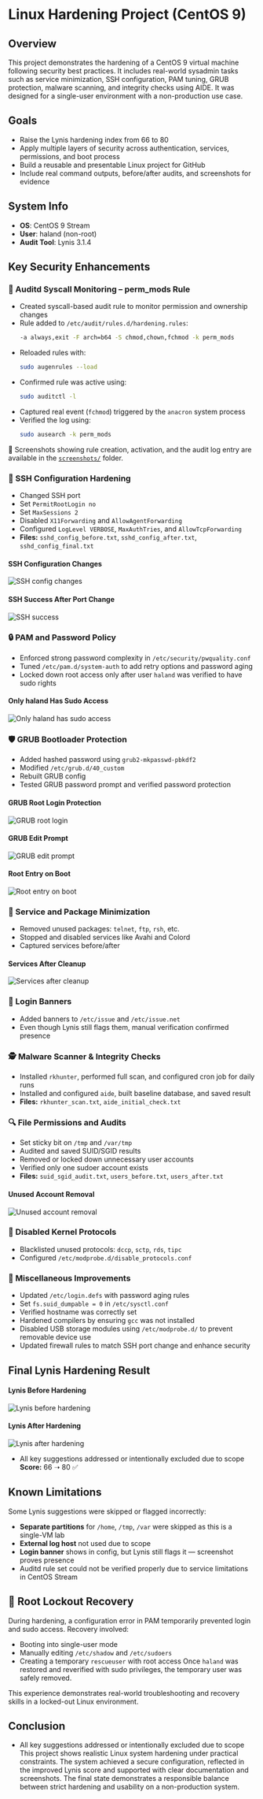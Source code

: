 # Linux Hardening Project (CentOS 9)

## Overview
This project demonstrates the hardening of a CentOS 9 virtual machine following security best practices. It includes real-world sysadmin tasks such as service minimization, SSH configuration, PAM tuning, GRUB protection, malware scanning, and integrity checks using AIDE. It was designed for a single-user environment with a non-production use case.

## Goals
- Raise the Lynis hardening index from 66 to 80
- Apply multiple layers of security across authentication, services, permissions, and boot process
- Build a reusable and presentable Linux project for GitHub
- Include real command outputs, before/after audits, and screenshots for evidence

## System Info
- **OS**: CentOS 9 Stream
- **User**: haland (non-root)
- **Audit Tool**: Lynis 3.1.4

## Key Security Enhancements

### 🔐 Auditd Syscall Monitoring – perm_mods Rule
- Created syscall-based audit rule to monitor permission and ownership changes
- Rule added to `/etc/audit/rules.d/hardening.rules`:
  ```bash
  -a always,exit -F arch=b64 -S chmod,chown,fchmod -k perm_mods
  ```
- Reloaded rules with:
  ```bash
  sudo augenrules --load
  ```
- Confirmed rule was active using:
  ```bash
  sudo auditctl -l
  ```
- Captured real event (`fchmod`) triggered by the `anacron` system process
- Verified the log using:
  ```bash
  sudo ausearch -k perm_mods
  ```

📸 Screenshots showing rule creation, activation, and the audit log entry are available in the [`screenshots/`](./screenshots/) folder.

### 🔐 SSH Configuration Hardening
- Changed SSH port
- Set `PermitRootLogin no`
- Set `MaxSessions 2`
- Disabled `X11Forwarding` and `AllowAgentForwarding`
- Configured `LogLevel VERBOSE`, `MaxAuthTries`, and `AllowTcpForwarding`
- **Files:** `sshd_config_before.txt`, `sshd_config_after.txt`, `sshd_config_final.txt`

#### SSH Configuration Changes
![SSH config changes](screenshots/ssh-firewall-update.png)

#### SSH Success After Port Change
![SSH success](screenshots/ssh-success.png)

### 🔒 PAM and Password Policy
- Enforced strong password complexity in `/etc/security/pwquality.conf`
- Tuned `/etc/pam.d/system-auth` to add retry options and password aging
- Locked down root access only after user `haland` was verified to have sudo rights

#### Only haland Has Sudo Access
![Only haland has sudo access](screenshots/haland-sudo-only.png)

### 🛡 GRUB Bootloader Protection
- Added hashed password using `grub2-mkpasswd-pbkdf2`
- Modified `/etc/grub.d/40_custom`
- Rebuilt GRUB config
- Tested GRUB password prompt and verified password protection

#### GRUB Root Login Protection
![GRUB root login](screenshots/grub-password-boot-protection.png)

#### GRUB Edit Prompt
![GRUB edit prompt](screenshots/grub-editor-prompted.png)

#### Root Entry on Boot
![Root entry on boot](screenshots/test-root-boot.png)

### 🧱 Service and Package Minimization
- Removed unused packages: `telnet`, `ftp`, `rsh`, etc.
- Stopped and disabled services like Avahi and Colord
- Captured services before/after

#### Services After Cleanup
![Services after cleanup](screenshots/services-cleaned.png)

### 🧾 Login Banners
- Added banners to `/etc/issue` and `/etc/issue.net`
- Even though Lynis still flags them, manual verification confirmed presence

### 🕵️ Malware Scanner & Integrity Checks
- Installed `rkhunter`, performed full scan, and configured cron job for daily runs
- Installed and configured `aide`, built baseline database, and saved result
- **Files:** `rkhunter_scan.txt`, `aide_initial_check.txt`

### 🔍 File Permissions and Audits
- Set sticky bit on `/tmp` and `/var/tmp`
- Audited and saved SUID/SGID results
- Removed or locked down unnecessary user accounts
- Verified only one sudoer account exists
- **Files:** `suid_sgid_audit.txt`, `users_before.txt`, `users_after.txt`

#### Unused Account Removal
![Unused account removal](screenshots/unused-accounts-removed.png)

### 🚫 Disabled Kernel Protocols
- Blacklisted unused protocols: `dccp`, `sctp`, `rds`, `tipc`
- Configured `/etc/modprobe.d/disable_protocols.conf`

### 🔧 Miscellaneous Improvements
- Updated `/etc/login.defs` with password aging rules
- Set `fs.suid_dumpable = 0` in `/etc/sysctl.conf`
- Verified hostname was correctly set
- Hardened compilers by ensuring `gcc` was not installed
- Disabled USB storage modules using `/etc/modprobe.d/` to prevent removable device use
- Updated firewall rules to match SSH port change and enhance security

## Final Lynis Hardening Result


#### Lynis Before Hardening
![Lynis before hardening](screenshots/lynis-before.png)

#### Lynis After Hardening
![Lynis after hardening](screenshots/lynis_after_hardening.png)
- All key suggestions addressed or intentionally excluded due to scope
**Score:** 66 ➝ 80 ✅

## Known Limitations
Some Lynis suggestions were skipped or flagged incorrectly:
- **Separate partitions** for `/home`, `/tmp`, `/var` were skipped as this is a single-VM lab
- **External log host** not used due to scope
- **Login banner** shows in config, but Lynis still flags it — screenshot proves presence
- Auditd rule set could not be verified properly due to service limitations in CentOS Stream

## 🧯 Root Lockout Recovery
During hardening, a configuration error in PAM temporarily prevented login and sudo access. Recovery involved:
- Booting into single-user mode
- Manually editing `/etc/shadow` and `/etc/sudoers`
- Creating a temporary `rescueuser` with root access
Once `haland` was restored and reverified with sudo privileges, the temporary user was safely removed.

This experience demonstrates real-world troubleshooting and recovery skills in a locked-out Linux environment.

## Conclusion
- All key suggestions addressed or intentionally excluded due to scope
This project shows realistic Linux system hardening under practical constraints. The system achieved a secure configuration, reflected in the improved Lynis score and supported with clear documentation and screenshots. The final state demonstrates a responsible balance between strict hardening and usability on a non-production system.

